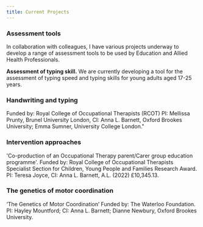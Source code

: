 ```yaml
---
title: Current Projects
---
```


### Assessment tools

In collaboration with colleagues, I have various projects underway to develop a range of assessment tools to be used by Education and Allied Health Professionals.

**Assessment of typing skill.** We are currently developing a tool for the assessment of typing speed and typing skills for young adults aged 17-25 years.

### Handwriting and typing

Funded by: Royal College of Occupational Therapists (RCOT)
PI: Mellissa Prunty, Brunel University London, CI: Anna L. Barnett, Oxford Brookes University; Emma Sumner, University College London."

### Intervention approaches

'Co-production of an Occupational Therapy parent/Carer group education programme'. Funded by: Royal College of Occupational Therapists Specialist Section for Children, Young People and Families Research Award.
PI: Teresa Joyce, CI: Anna L. Barnett, A.L. (2022) £10,345.13.

### The genetics of motor coordination

‘The Genetics of Motor Coordination’ Funded by: The Waterloo Foundation.
PI: Hayley Mountford; CI: Anna L. Barnett; Dianne Newbury, Oxford Brookes University.
